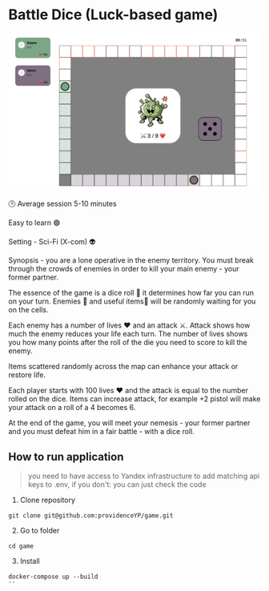 # Battle Dice (Luck-based game)

<img alt="image" src="gameplay.png"> </img>

🕒 Average session 5-10 minutes

Easy to learn 🟢

Setting - Sci-Fi (X-com) 👽

Synopsis - you are a lone operative in the enemy territory. You must break through the crowds of enemies in order to kill your main enemy - your former partner.

The essence of the game is a dice roll 🎲 it determines how far you can run on your turn. Enemies 👾 and useful items🔫 will be randomly waiting for you on the cells.

Each enemy has a number of lives ❤️ and an attack ⚔️. Attack shows how much the enemy reduces your life each turn. The number of lives shows you how many points after the roll of the die you need to score to kill the enemy.

Items scattered randomly across the map can enhance your attack or restore life.

Each player starts with 100 lives ❤️ and the attack is equal to the number rolled on the dice. Items can increase attack, for example +2 pistol will make your attack on a roll of a 4 becomes 6.

At the end of the game, you will meet your nemesis - your former partner and you must defeat him in a fair battle - with a dice roll.


## How to run application

> you need to have access to Yandex infrastructure to add matching api keys to .env, if you don't: you can just check the code

1. Clone repository

```
git clone git@github.com:providenceYP/game.git
```

2. Go to folder

```
cd game
```

3. Install

```
docker-compose up --build
``
